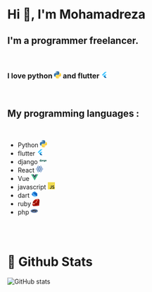 <link rel="stylesheet" href="style.css">

# Hi :wave:, I'm Mohamadreza

## I'm a programmer freelancer.

<br>

### I love python  !["python"](assets/python.png "python") and  flutter !["flutter"](assets/flutter.png "flutter")

<br>

## My programming languages :
<br>

* Python !["python"](assets/python.png "python")
* flutter !["flutter"](assets/flutter.png "flutter")
* django !["django"](assets/django.png "django")
* React !["react"](assets/react.png "react")
* Vue !["vue"](assets/vue.png "vue")
* javascript !["javascript"](assets/javascript.png "javascript")
* dart !["dart"](assets/dart.png "dart")
* ruby ![ruby"](assets/ruby.png "ruby")
* php !["php"](assets/php.png "php")
  
<br>
<br>

# 🐙 Github Stats

![GitHub stats](https://github-readme-stats.vercel.app/api?username=mohamadreza52&show_icons=true&theme=chartreuse-dark&border_radius=30px&hide_border=true&show_owner=true)